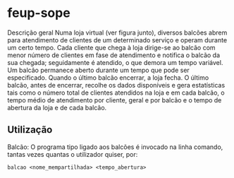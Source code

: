 # feup-sope
Descrição geral
Numa loja virtual (ver figura junto), diversos balcões abrem para atendimento 
de clientes de um determinado serviço 
e operam durante um certo tempo. 
Cada cliente que chega à loja dirige-se ao balcão com menor número de 
clientes em fase de atendimento e notifica o balcão da sua chegada; 
seguidamente é atendido, o que demora um tempo variável. 
Um balcão permanece aberto durante um tempo que pode ser especificado. 
Quando o último balcão encerrar, a loja fecha. 
O último balcão, antes de encerrar, recolhe os dados disponíveis e gera 
estatísticas tais como o número total de clientes atendidos na loja e em cada 
balcão, o tempo médio de atendimento por
 cliente, geral e por balcão e o 
tempo de abertura da loja e de cada balcão. 

## Utilização

Balcão:
O programa tipo ligado aos balcões é invocado na linha comando, tantas vezes quantas o utilizador quiser, 
por: 

    balcao <nome_mempartilhada> <tempo_abertura> 